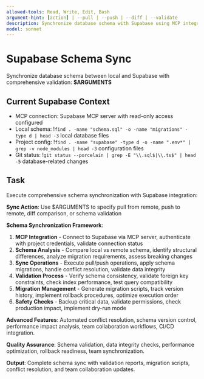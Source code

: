 ```yaml
---
allowed-tools: Read, Write, Edit, Bash
argument-hint: [action] | --pull | --push | --diff | --validate
description: Synchronize database schema with Supabase using MCP integration
model: sonnet
---
```


# Supabase Schema Sync

Synchronize database schema between local and Supabase with comprehensive validation: **$ARGUMENTS**

## Current Supabase Context

- MCP connection: Supabase MCP server with read-only access configured
- Local schema: !`find . -name "schema.sql" -o -name "migrations" -type d | head -3` local database files
- Project config: !`find . -name "supabase" -type d -o -name ".env*" | grep -v node_modules | head -3` configuration files
- Git status: !`git status --porcelain | grep -E "\\.sql$|\\.ts$" | head -5` database-related changes

## Task

Execute comprehensive schema synchronization with Supabase integration:

**Sync Action**: Use $ARGUMENTS to specify pull from remote, push to remote, diff comparison, or schema validation

**Schema Synchronization Framework**:
1. **MCP Integration** - Connect to Supabase via MCP server, authenticate with project credentials, validate connection status
2. **Schema Analysis** - Compare local vs remote schema, identify structural differences, analyze migration requirements, assess breaking changes
3. **Sync Operations** - Execute pull/push operations, apply schema migrations, handle conflict resolution, validate data integrity
4. **Validation Process** - Verify schema consistency, validate foreign key constraints, check index performance, test query compatibility
5. **Migration Management** - Generate migration scripts, track version history, implement rollback procedures, optimize execution order
6. **Safety Checks** - Backup critical data, validate permissions, check production impact, implement dry-run mode

**Advanced Features**: Automated conflict resolution, schema version control, performance impact analysis, team collaboration workflows, CI/CD integration.

**Quality Assurance**: Schema validation, data integrity checks, performance optimization, rollback readiness, team synchronization.

**Output**: Complete schema sync with validation reports, migration scripts, conflict resolution, and team collaboration updates.
